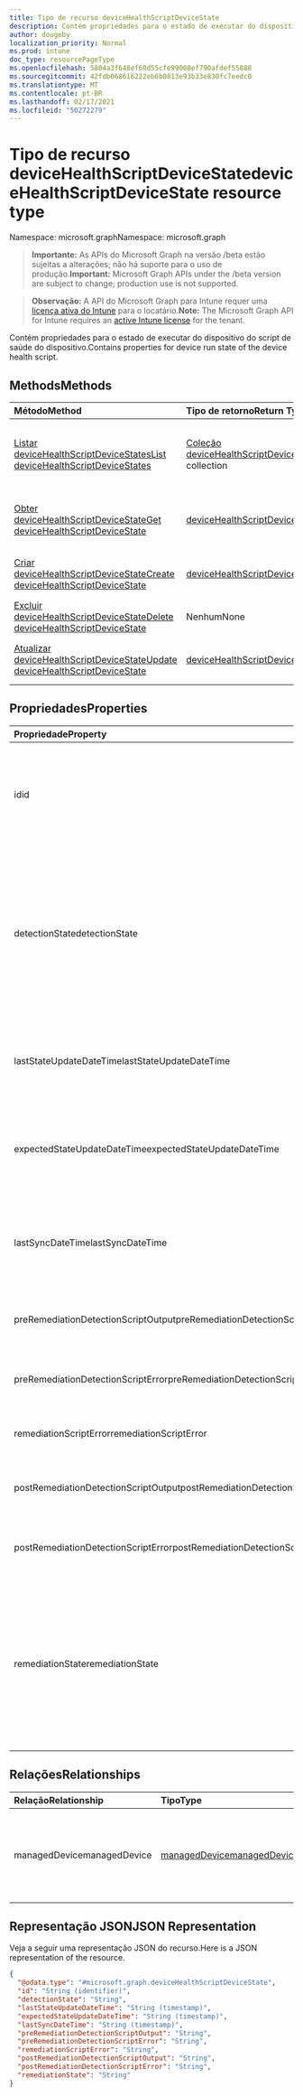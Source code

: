 ```yaml
---
title: Tipo de recurso deviceHealthScriptDeviceState
description: Contém propriedades para o estado de executar do dispositivo do script de saúde do dispositivo.
author: dougeby
localization_priority: Normal
ms.prod: intune
doc_type: resourcePageType
ms.openlocfilehash: 5804a3f648ef60d55cfe99008ef790afdef55888
ms.sourcegitcommit: 42fdb068616222eb6b0813e93b33e830fc7eedc0
ms.translationtype: MT
ms.contentlocale: pt-BR
ms.lasthandoff: 02/17/2021
ms.locfileid: "50272279"
---
```

# <a name="devicehealthscriptdevicestate-resource-type"></a><span data-ttu-id="d5d52-103">Tipo de recurso deviceHealthScriptDeviceState</span><span class="sxs-lookup"><span data-stu-id="d5d52-103">deviceHealthScriptDeviceState resource type</span></span>

<span data-ttu-id="d5d52-104">Namespace: microsoft.graph</span><span class="sxs-lookup"><span data-stu-id="d5d52-104">Namespace: microsoft.graph</span></span>

> <span data-ttu-id="d5d52-105">**Importante:** As APIs do Microsoft Graph na versão /beta estão sujeitas a alterações; não há suporte para o uso de produção.</span><span class="sxs-lookup"><span data-stu-id="d5d52-105">**Important:** Microsoft Graph APIs under the /beta version are subject to change; production use is not supported.</span></span>

> <span data-ttu-id="d5d52-106">**Observação:** A API do Microsoft Graph para Intune requer uma [licença ativa do Intune](https://go.microsoft.com/fwlink/?linkid=839381) para o locatário.</span><span class="sxs-lookup"><span data-stu-id="d5d52-106">**Note:** The Microsoft Graph API for Intune requires an [active Intune license](https://go.microsoft.com/fwlink/?linkid=839381) for the tenant.</span></span>

<span data-ttu-id="d5d52-107">Contém propriedades para o estado de executar do dispositivo do script de saúde do dispositivo.</span><span class="sxs-lookup"><span data-stu-id="d5d52-107">Contains properties for device run state of the device health script.</span></span>

## <a name="methods"></a><span data-ttu-id="d5d52-108">Methods</span><span class="sxs-lookup"><span data-stu-id="d5d52-108">Methods</span></span>
|<span data-ttu-id="d5d52-109">Método</span><span class="sxs-lookup"><span data-stu-id="d5d52-109">Method</span></span>|<span data-ttu-id="d5d52-110">Tipo de retorno</span><span class="sxs-lookup"><span data-stu-id="d5d52-110">Return Type</span></span>|<span data-ttu-id="d5d52-111">Descrição</span><span class="sxs-lookup"><span data-stu-id="d5d52-111">Description</span></span>|
|:---|:---|:---|
|[<span data-ttu-id="d5d52-112">Listar deviceHealthScriptDeviceStates</span><span class="sxs-lookup"><span data-stu-id="d5d52-112">List deviceHealthScriptDeviceStates</span></span>](../api/intune-devices-devicehealthscriptdevicestate-list.md)|<span data-ttu-id="d5d52-113">[Coleção deviceHealthScriptDeviceState](../resources/intune-devices-devicehealthscriptdevicestate.md)</span><span class="sxs-lookup"><span data-stu-id="d5d52-113">[deviceHealthScriptDeviceState](../resources/intune-devices-devicehealthscriptdevicestate.md) collection</span></span>|<span data-ttu-id="d5d52-114">Listar propriedades e relações dos [objetos deviceHealthScriptDeviceState.](../resources/intune-devices-devicehealthscriptdevicestate.md)</span><span class="sxs-lookup"><span data-stu-id="d5d52-114">List properties and relationships of the [deviceHealthScriptDeviceState](../resources/intune-devices-devicehealthscriptdevicestate.md) objects.</span></span>|
|[<span data-ttu-id="d5d52-115">Obter deviceHealthScriptDeviceState</span><span class="sxs-lookup"><span data-stu-id="d5d52-115">Get deviceHealthScriptDeviceState</span></span>](../api/intune-devices-devicehealthscriptdevicestate-get.md)|[<span data-ttu-id="d5d52-116">deviceHealthScriptDeviceState</span><span class="sxs-lookup"><span data-stu-id="d5d52-116">deviceHealthScriptDeviceState</span></span>](../resources/intune-devices-devicehealthscriptdevicestate.md)|<span data-ttu-id="d5d52-117">Leia as propriedades e as relações do [objeto deviceHealthScriptDeviceState.](../resources/intune-devices-devicehealthscriptdevicestate.md)</span><span class="sxs-lookup"><span data-stu-id="d5d52-117">Read properties and relationships of the [deviceHealthScriptDeviceState](../resources/intune-devices-devicehealthscriptdevicestate.md) object.</span></span>|
|[<span data-ttu-id="d5d52-118">Criar deviceHealthScriptDeviceState</span><span class="sxs-lookup"><span data-stu-id="d5d52-118">Create deviceHealthScriptDeviceState</span></span>](../api/intune-devices-devicehealthscriptdevicestate-create.md)|[<span data-ttu-id="d5d52-119">deviceHealthScriptDeviceState</span><span class="sxs-lookup"><span data-stu-id="d5d52-119">deviceHealthScriptDeviceState</span></span>](../resources/intune-devices-devicehealthscriptdevicestate.md)|<span data-ttu-id="d5d52-120">Crie um novo [objeto deviceHealthScriptDeviceState.](../resources/intune-devices-devicehealthscriptdevicestate.md)</span><span class="sxs-lookup"><span data-stu-id="d5d52-120">Create a new [deviceHealthScriptDeviceState](../resources/intune-devices-devicehealthscriptdevicestate.md) object.</span></span>|
|[<span data-ttu-id="d5d52-121">Excluir deviceHealthScriptDeviceState</span><span class="sxs-lookup"><span data-stu-id="d5d52-121">Delete deviceHealthScriptDeviceState</span></span>](../api/intune-devices-devicehealthscriptdevicestate-delete.md)|<span data-ttu-id="d5d52-122">Nenhum</span><span class="sxs-lookup"><span data-stu-id="d5d52-122">None</span></span>|<span data-ttu-id="d5d52-123">Exclui [deviceHealthScriptDeviceState](../resources/intune-devices-devicehealthscriptdevicestate.md).</span><span class="sxs-lookup"><span data-stu-id="d5d52-123">Deletes a [deviceHealthScriptDeviceState](../resources/intune-devices-devicehealthscriptdevicestate.md).</span></span>|
|[<span data-ttu-id="d5d52-124">Atualizar deviceHealthScriptDeviceState</span><span class="sxs-lookup"><span data-stu-id="d5d52-124">Update deviceHealthScriptDeviceState</span></span>](../api/intune-devices-devicehealthscriptdevicestate-update.md)|[<span data-ttu-id="d5d52-125">deviceHealthScriptDeviceState</span><span class="sxs-lookup"><span data-stu-id="d5d52-125">deviceHealthScriptDeviceState</span></span>](../resources/intune-devices-devicehealthscriptdevicestate.md)|<span data-ttu-id="d5d52-126">Atualizar as propriedades de um [objeto deviceHealthScriptDeviceState.](../resources/intune-devices-devicehealthscriptdevicestate.md)</span><span class="sxs-lookup"><span data-stu-id="d5d52-126">Update the properties of a [deviceHealthScriptDeviceState](../resources/intune-devices-devicehealthscriptdevicestate.md) object.</span></span>|

## <a name="properties"></a><span data-ttu-id="d5d52-127">Propriedades</span><span class="sxs-lookup"><span data-stu-id="d5d52-127">Properties</span></span>
|<span data-ttu-id="d5d52-128">Propriedade</span><span class="sxs-lookup"><span data-stu-id="d5d52-128">Property</span></span>|<span data-ttu-id="d5d52-129">Tipo</span><span class="sxs-lookup"><span data-stu-id="d5d52-129">Type</span></span>|<span data-ttu-id="d5d52-130">Descrição</span><span class="sxs-lookup"><span data-stu-id="d5d52-130">Description</span></span>|
|:---|:---|:---|
|<span data-ttu-id="d5d52-131">id</span><span class="sxs-lookup"><span data-stu-id="d5d52-131">id</span></span>|<span data-ttu-id="d5d52-132">String</span><span class="sxs-lookup"><span data-stu-id="d5d52-132">String</span></span>|<span data-ttu-id="d5d52-133">Chave da entidade de estado do dispositivo de script de saúde do dispositivo.</span><span class="sxs-lookup"><span data-stu-id="d5d52-133">Key of the device health script device state entity.</span></span> <span data-ttu-id="d5d52-134">Essa propriedade é somente leitura.</span><span class="sxs-lookup"><span data-stu-id="d5d52-134">This property is read-only.</span></span>|
|<span data-ttu-id="d5d52-135">detectionState</span><span class="sxs-lookup"><span data-stu-id="d5d52-135">detectionState</span></span>|[<span data-ttu-id="d5d52-136">runState</span><span class="sxs-lookup"><span data-stu-id="d5d52-136">runState</span></span>](../resources/intune-shared-runstate.md)|<span data-ttu-id="d5d52-137">Estado de detecção da última execução do script de saúde do dispositivo.</span><span class="sxs-lookup"><span data-stu-id="d5d52-137">Detection state from the lastest device health script execution.</span></span> <span data-ttu-id="d5d52-138">Os possíveis valores são: `unknown`, `success`, `fail`, `scriptError`, `pending`, `notApplicable`.</span><span class="sxs-lookup"><span data-stu-id="d5d52-138">Possible values are: `unknown`, `success`, `fail`, `scriptError`, `pending`, `notApplicable`.</span></span>|
|<span data-ttu-id="d5d52-139">lastStateUpdateDateTime</span><span class="sxs-lookup"><span data-stu-id="d5d52-139">lastStateUpdateDateTime</span></span>|<span data-ttu-id="d5d52-140">DateTimeOffset</span><span class="sxs-lookup"><span data-stu-id="d5d52-140">DateTimeOffset</span></span>|<span data-ttu-id="d5d52-141">O último timestamp de quando o script de saúde do dispositivo foi executado</span><span class="sxs-lookup"><span data-stu-id="d5d52-141">The last timestamp of when the device health script executed</span></span>|
|<span data-ttu-id="d5d52-142">expectedStateUpdateDateTime</span><span class="sxs-lookup"><span data-stu-id="d5d52-142">expectedStateUpdateDateTime</span></span>|<span data-ttu-id="d5d52-143">DateTimeOffset</span><span class="sxs-lookup"><span data-stu-id="d5d52-143">DateTimeOffset</span></span>|<span data-ttu-id="d5d52-144">O próximo timestamp de quando se espera que o script de saúde do dispositivo seja executado</span><span class="sxs-lookup"><span data-stu-id="d5d52-144">The next timestamp of when the device health script is expected to execute</span></span>|
|<span data-ttu-id="d5d52-145">lastSyncDateTime</span><span class="sxs-lookup"><span data-stu-id="d5d52-145">lastSyncDateTime</span></span>|<span data-ttu-id="d5d52-146">DateTimeOffset</span><span class="sxs-lookup"><span data-stu-id="d5d52-146">DateTimeOffset</span></span>|<span data-ttu-id="d5d52-147">A última vez que a Extensão de Gerenciamento do Intune foi sincronizada com o Intune</span><span class="sxs-lookup"><span data-stu-id="d5d52-147">The last time that Intune Management Extension synced with Intune</span></span>|
|<span data-ttu-id="d5d52-148">preRemediationDetectionScriptOutput</span><span class="sxs-lookup"><span data-stu-id="d5d52-148">preRemediationDetectionScriptOutput</span></span>|<span data-ttu-id="d5d52-149">String</span><span class="sxs-lookup"><span data-stu-id="d5d52-149">String</span></span>|<span data-ttu-id="d5d52-150">Saída do script de detecção antes da correção</span><span class="sxs-lookup"><span data-stu-id="d5d52-150">Output of the detection script before remediation</span></span>|
|<span data-ttu-id="d5d52-151">preRemediationDetectionScriptError</span><span class="sxs-lookup"><span data-stu-id="d5d52-151">preRemediationDetectionScriptError</span></span>|<span data-ttu-id="d5d52-152">String</span><span class="sxs-lookup"><span data-stu-id="d5d52-152">String</span></span>|<span data-ttu-id="d5d52-153">Erro do script de detecção antes da correção</span><span class="sxs-lookup"><span data-stu-id="d5d52-153">Error from the detection script before remediation</span></span>|
|<span data-ttu-id="d5d52-154">remediationScriptError</span><span class="sxs-lookup"><span data-stu-id="d5d52-154">remediationScriptError</span></span>|<span data-ttu-id="d5d52-155">String</span><span class="sxs-lookup"><span data-stu-id="d5d52-155">String</span></span>|<span data-ttu-id="d5d52-156">Saída de erro do script de correção</span><span class="sxs-lookup"><span data-stu-id="d5d52-156">Error output of the remediation script</span></span>|
|<span data-ttu-id="d5d52-157">postRemediationDetectionScriptOutput</span><span class="sxs-lookup"><span data-stu-id="d5d52-157">postRemediationDetectionScriptOutput</span></span>|<span data-ttu-id="d5d52-158">String</span><span class="sxs-lookup"><span data-stu-id="d5d52-158">String</span></span>|<span data-ttu-id="d5d52-159">Saída de script de detecção após correção</span><span class="sxs-lookup"><span data-stu-id="d5d52-159">Detection script output after remediation</span></span>|
|<span data-ttu-id="d5d52-160">postRemediationDetectionScriptError</span><span class="sxs-lookup"><span data-stu-id="d5d52-160">postRemediationDetectionScriptError</span></span>|<span data-ttu-id="d5d52-161">String</span><span class="sxs-lookup"><span data-stu-id="d5d52-161">String</span></span>|<span data-ttu-id="d5d52-162">Erro do script de detecção após a correção</span><span class="sxs-lookup"><span data-stu-id="d5d52-162">Error from the detection script after remediation</span></span>|
|<span data-ttu-id="d5d52-163">remediationState</span><span class="sxs-lookup"><span data-stu-id="d5d52-163">remediationState</span></span>|[<span data-ttu-id="d5d52-164">remediationState</span><span class="sxs-lookup"><span data-stu-id="d5d52-164">remediationState</span></span>](../resources/intune-devices-remediationstate.md)|<span data-ttu-id="d5d52-165">Estado de correção da última execução do script de saúde do dispositivo.</span><span class="sxs-lookup"><span data-stu-id="d5d52-165">Remediation state from the lastest device health script execution.</span></span> <span data-ttu-id="d5d52-166">Os valores possíveis são: `unknown`, `skipped`, `success`, `remediationFailed`, `scriptError`.</span><span class="sxs-lookup"><span data-stu-id="d5d52-166">Possible values are: `unknown`, `skipped`, `success`, `remediationFailed`, `scriptError`.</span></span>|

## <a name="relationships"></a><span data-ttu-id="d5d52-167">Relações</span><span class="sxs-lookup"><span data-stu-id="d5d52-167">Relationships</span></span>
|<span data-ttu-id="d5d52-168">Relação</span><span class="sxs-lookup"><span data-stu-id="d5d52-168">Relationship</span></span>|<span data-ttu-id="d5d52-169">Tipo</span><span class="sxs-lookup"><span data-stu-id="d5d52-169">Type</span></span>|<span data-ttu-id="d5d52-170">Descrição</span><span class="sxs-lookup"><span data-stu-id="d5d52-170">Description</span></span>|
|:---|:---|:---|
|<span data-ttu-id="d5d52-171">managedDevice</span><span class="sxs-lookup"><span data-stu-id="d5d52-171">managedDevice</span></span>|[<span data-ttu-id="d5d52-172">managedDevice</span><span class="sxs-lookup"><span data-stu-id="d5d52-172">managedDevice</span></span>](../resources/intune-shared-manageddevice.md)|<span data-ttu-id="d5d52-173">O dispositivo gerenciado no qual o script de saúde do dispositivo foi executado</span><span class="sxs-lookup"><span data-stu-id="d5d52-173">The managed device on which the device health script executed</span></span>|

## <a name="json-representation"></a><span data-ttu-id="d5d52-174">Representação JSON</span><span class="sxs-lookup"><span data-stu-id="d5d52-174">JSON Representation</span></span>
<span data-ttu-id="d5d52-175">Veja a seguir uma representação JSON do recurso.</span><span class="sxs-lookup"><span data-stu-id="d5d52-175">Here is a JSON representation of the resource.</span></span>
<!-- {
  "blockType": "resource",
  "keyProperty": "id",
  "@odata.type": "microsoft.graph.deviceHealthScriptDeviceState"
}
-->
``` json
{
  "@odata.type": "#microsoft.graph.deviceHealthScriptDeviceState",
  "id": "String (identifier)",
  "detectionState": "String",
  "lastStateUpdateDateTime": "String (timestamp)",
  "expectedStateUpdateDateTime": "String (timestamp)",
  "lastSyncDateTime": "String (timestamp)",
  "preRemediationDetectionScriptOutput": "String",
  "preRemediationDetectionScriptError": "String",
  "remediationScriptError": "String",
  "postRemediationDetectionScriptOutput": "String",
  "postRemediationDetectionScriptError": "String",
  "remediationState": "String"
}
```




